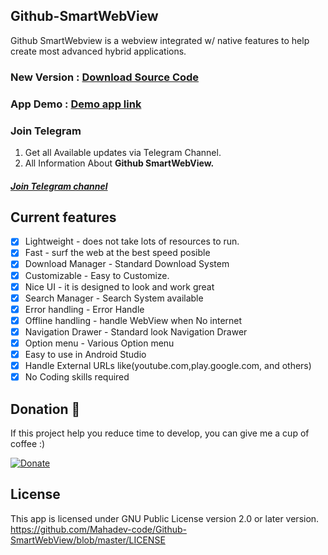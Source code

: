 ## Github-SmartWebView
Github SmartWebview is a webview integrated w/ native features to help create most advanced hybrid applications.

### New Version : [Download Source Code](https://github.com/Mahadev-code/Github-SmartWebView/blob/master/Version/Github-SmartWebView.zip)<br>

### App Demo : [Demo app link](https://drive.google.com/file/d/11vThZ9xVbhxJ6YWuF7OrwUB5n48goIKd/view?usp=drivesdk)<br>

### Join Telegram
1. Get all Available updates via Telegram Channel.
2. All Information About **Github SmartWebView.**
##### [Join Telegram channel](https://t.me/Shiv_Shambhu_Github)

## Current features
- [x] Lightweight - does not take lots of resources to run.
- [x] Fast - surf the web at the best speed posible
- [x] Download Manager - Standard Download System
- [x] Customizable - Easy to Customize.
- [x] Nice UI - it is designed to look and work great
- [x] Search Manager - Search System available
- [x] Error handling - Error Handle
- [x] Offline handling - handle WebView when No internet
- [x] Navigation Drawer - Standard look Navigation Drawer
- [x] Option menu - Various Option menu
- [x] Easy to use in Android Studio
- [x] Handle External URLs like(youtube.com,play.google.com, and others)
- [x] No Coding skills required

## Donation 💚
If this project help you reduce time to develop, you can give me a cup of coffee :)

[![Donate](https://www.paypalobjects.com/en_US/i/btn/btn_donateCC_LG.gif)](https://try-tolearn.blogspot.com/2021/07/donate.html?m=1)


## License

This app is licensed under GNU Public License version 2.0 or later version.
https://github.com/Mahadev-code/Github-SmartWebView/blob/master/LICENSE
  
